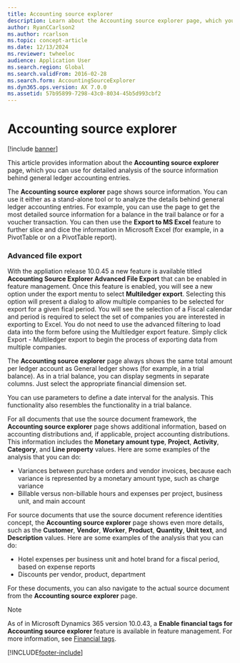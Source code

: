 ```yaml
---
title: Accounting source explorer
description: Learn about the Accounting source explorer page, which you can use for detailed analysis of the source information behind general ledger accounting entries.
author: RyanCCarlson2
ms.author: rcarlson
ms.topic: concept-article
ms.date: 12/13/2024
ms.reviewer: twheeloc
audience: Application User
ms.search.region: Global
ms.search.validFrom: 2016-02-28
ms.search.form: AccountingSourceExplorer
ms.dyn365.ops.version: AX 7.0.0
ms.assetid: 57b95899-7298-43c0-8034-45b5d993cbf2
---
```


# Accounting source explorer

[!include [banner](../includes/banner.md)]

This article provides information about the **Accounting source explorer** page, which you can use for detailed analysis of the source information behind general ledger accounting entries.

The **Accounting source explorer** page shows source information. You can use it either as a stand-alone tool or to analyze the details behind general ledger accounting entries. For example, you can use the page to get the most detailed source information for a balance in the trail balance or for a voucher transaction. You can then use the **Export to MS Excel** feature to further slice and dice the information in Microsoft Excel (for example, in a PivotTable or on a PivotTable report). 

### Advanced file export 
With the appliation release 10.0.45 a new feature is available titled **Accounting Source Explorer Advanced File Export** that can be enabled in feature management.  Once this feature is enabled, you will see a new option under the export mentu to select **Multiledger export**. Selecting this option will present a dialog to allow multiple companies to be selected for export for a given fical period.  You will see the selection of a Fiscal calendar and period is required to select the set of companies you are interested in exporting to Excel. 
You do not need to use the advanced filtering to load data into the form before using the Multiledger export feature. Simply click Export - Multiledger export to begin the process of exporting data from multiple companies. 

The **Accounting source explorer** page always shows the same total amount per ledger account as General ledger shows (for example, in a trial balance). As in a trial balance, you can display segments in separate columns. Just select the appropriate financial dimension set. 

You can use parameters to define a date interval for the analysis. This functionality also resembles the functionality in a trial balance.

For all documents that use the source document framework, the **Accounting source explorer** page shows additional information, based on accounting distributions and, if applicable, project accounting distributions. This information includes the **Monetary amount type**, **Project**, **Activity**, **Category**, and **Line property** values. Here are some examples of the analysis that you can do:

- Variances between purchase orders and vendor invoices, because each variance is represented by a monetary amount type, such as charge variance
- Billable versus non-billable hours and expenses per project, business unit, and main account

For source documents that use the source document reference identities concept, the **Accounting source explorer** page shows even more details, such as the **Customer**, **Vendor**, **Worker**, **Product**, **Quantity**, **Unit text**, and **Description** values. Here are some examples of the analysis that you can do:

- Hotel expenses per business unit and hotel brand for a fiscal period, based on expense reports
- Discounts per vendor, product, department

For these documents, you can also navigate to the actual source document from the **Accounting source explorer** page.

> [!NOTE]
> As of in Microsoft Dynamics 365 version 10.0.43, a **Enable financial tags for Accounting source explorer** feature is available in feature management. For more information, see [Financial tags](../general-ledger/financial-tag.md).


[!INCLUDE[footer-include](../../includes/footer-banner.md)]
